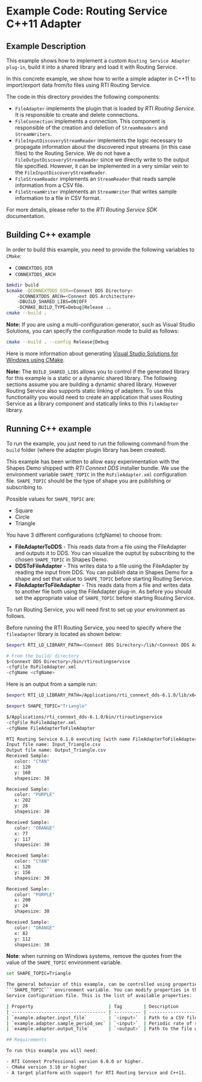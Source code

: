 # Example Code: Routing Service C++11 Adapter

## Example Description

This example shows how to implement a custom `Routing Service Adapter plug-in`,
build it into a shared library and load it with Routing Service.

In this concrete example, we show how to write a simple adapter in C++11 to
import/export data from/to files using RTI Routing Service.

The code in this directory provides the following components:

-   `FileAdapter` implements the plugin that is loaded by *RTI Routing Service*.
It is responsible to create and delete connections.
-   `FileConnection` implements a connection. This component is responsible of the
creation and deletion of `StreamReaders` and `StreamWriters`.
-   `FileInputDiscoveryStreamReader` implements the logic necessary to propagate
information about the discovered input streams (in this case files) to the
Routing Service. We do not have a `FileOutputDiscoveryStreamReader` since we
directly write to the output file specified. However, it can be implemented in a
very similar vein to the `FileInputDiscoveryStreamReader`.
-   `FileStreamReader` implements an `StreamReader` that reads sample information
from a CSV file.
-   `FileStreamWriter` implements an `StreamWriter` that writes sample information
to a file in CSV format.

For more details, please refer to the *RTI Routing Service SDK* documentation.

## Building C++ example

In order to build this example, you need to provide the following variables to
`CMake`:

- `CONNEXTDDS_DIR`
- `CONNEXTDDS_ARCH`

```bash
$mkdir build
$cmake -DCONNEXTDDS_DIR=<Connext DDS Directory>
    -DCONNEXTDDS_ARCH=<Connext DDS Architecture>
    -DBUILD_SHARED_LIBS=ON|OFF
    -DCMAKE_BUILD_TYPE=Debug|Release ..
cmake --build .
```

**Note:** If you are using a multi-configuration generator, such as Visual Studio
Solutions, you can specify the configuration mode to build as follows:

```bash
cmake --build . --config Release|Debug
```

Here is more information about generating
[Visual Studio Solutions for Windows using CMake](https://cmake.org/cmake/help/v3.16/generator/Visual%20Studio%2016%202019.html#platform-selection).

**Note:** The `BUILD_SHARED_LIBS` allows you to control if the generated library
for this example is a static or a dynamic shared library. The following sections
assume you are building a dynamic shared library. However Routing Service also
supports static linking of adapters. To use this functionality you would need to
create an application that uses Routing Service as a library component and
statically links to this `FileAdapter` library.

## Running C++ example

To run the example, you just need to run the following command from the `build`
folder (where the adapter plugin library has been created).

This example has been written to allow easy experimentation with the Shapes Demo
shipped with *RTI Connext DDS* installer bundle. We use the environment variable
```SHAPE_TOPIC``` in the ```RsFileAdapter.xml``` configuration file.
```SHAPE_TOPIC``` should be the type of shape you are publishing or subscribing to.

Possible values for ```SHAPE_TOPIC``` are:

- Square
- Circle
- Triangle

You have 3 different configurations (cfgName) to choose from:

-   **FileAdapterToDDS** - This reads data from a file using the FileAdapter and
outputs it to DDS. You can visualize the ouptut by subscribing to the chosen
```SHAPE_TOPIC``` in Shapes Demo.
-   **DDSToFileAdapter** - This writes data to a file using the FileAdapter by
reading the input from DDS. You can publish data in Shapes Demo for a shape and
set that value to ```SHAPE_TOPIC``` before starting Routing Service.
-   **FileAdapterToFileAdapter** - This reads data from a file and writes data to
another file both using the FileAdapter plug-in. As before you should set the
appropriate value of ```SHAPE_TOPIC``` before starting Routing Service.

To run Routing Service, you will need first to set up your environment as follows.

Before running the RTI Routing Service, you need to specify where the
`fileadapter` library is located as shown below:

```bash
$export RTI_LD_LIBRARY_PATH=<Connext DDS Directory>/lib/<Connext DDS Architecture>:<Path to fileadapter library>
```

```bash
# From the build/ directory
$<Connext DDS Directory>/bin/rtiroutingservice
-cfgFile RsFileAdapter.xml
-cfgName <cfgName>
```

Here is an output from a sample run:

```bash
$export RTI_LD_LIBRARY_PATH=/Applications/rti_connext_dds-6.1.0/lib/x64Darwin16clang8.0

$export SHAPE_TOPIC="Triangle"

$/Applications/rti_connext_dds-6.1.0/bin/rtiroutingservice
-cfgFile RsFileAdapter.xml
-cfgName FileAdapterToFileAdapter

RTI Routing Service 6.1.0 executing (with name FileAdapterToFileAdapter)
Input file name: Input_Triangle.csv
Output file name: Output_Triangle.csv
Received Sample:
   color: "CYAN"
   x: 120
   y: 160
   shapesize: 30

Received Sample:
   color: "PURPLE"
   x: 202
   y: 28
   shapesize: 30

Received Sample:
   color: "ORANGE"
   x: 77
   y: 117
   shapesize: 30

Received Sample:
   color: "CYAN"
   x: 120
   y: 156
   shapesize: 30

Received Sample:
   color: "PURPLE"
   x: 200
   y: 24
   shapesize: 30

Received Sample:
   color: "ORANGE"
   x: 82
   y: 112
   shapesize: 30
```

**Note**: when running on Windows systems, remove the quotes from the value of
the ``SHAPE_TOPIC`` environment variable.

```bash
set SHAPE_TOPIC=Triangle

The general behavior of this example, can be controlled using properties and the
```SHAPE_TOPIC``` environment variable. You can modify properties in the Routing
Service configuration file. This is the list of available properties:

| Property                            | Tag        | Description                                                                                   |
| ----------------------------------- | ---------- | ----------------------------------------------------------------------------------------------|
| `example.adapter.input_file`        | `<input>`  | Path to a CSV file that contains the sample data. File must exist and contain valid CSV data. |
| `example.adapter.sample_period_sec` | `<input>`  | Periodic rate of reading samples from the file                                                |
| `example.adapter.output_file`       | `<output>` | Path to the file where to store the received samples                                          |

## Requirements

To run this example you will need:

- RTI Connext Professional version 6.0.0 or higher.
- CMake version 3.10 or higher
- A target platform with support for RTI Routing Service and C++11.
